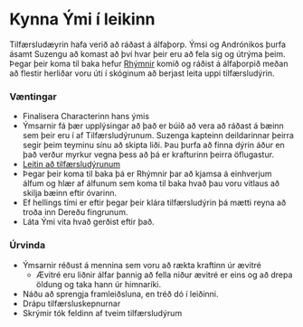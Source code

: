 # Kynna Ými í leikinn

Tilfærsludæyrin hafa verið að ráðast á álfaþorp. Ýmsi og Andrónikos þurfa 
ásamt Suzengu að komast að því hvar þeir eru að fela sig og útrýma þeim. Þegar 
þeir koma til baka hefur [Rhýmnir](/npcs/rhymnir.md) komið og ráðist á 
álfaþorpið meðan að  flestir herliðar voru úti í skóginum að berjast leita uppi
tilfærsludýrin.

### Væntingar
- Finalisera Characterinn hans ýmis
- Ýmsarnir fá þær upplýsingar að það er búið að vera að ráðast á bæinn sem þeir
  eru í af Tilfærsludýrunum. Suzenga kapteinn deildarinnar þeirra segir þeim
  teyminu sínu að skipta liði. Þau þurfa að finna dýrin áður en það verður 
  myrkur vegna þess að þá er krafturinn þeirra öflugastur.
- [Leitin að tilfærsludýrunum](/encounters/displacer_beasts.md)
- Þegar þeir koma til baka þá er Rhýmnir þar að kjamsa á einhverjum álfum og 
  hlær af álfunum sem koma til baka hvað þau voru vitlaus að skilja bæinn eftir
  óvarinn. 
- Ef hellings tími er eftir þegar þeir klára tilfærsludýrin þá mætti reyna að
  troða inn Dereðu fingrunum.
- Láta Ými vita hvað gerðist eftir það.

### Úrvinda
- Ýmsarnir réðust á mennina sem voru að rækta kraftinn úr ævitré
  - Ævitré eru liðnir álfar þannig að fella niður ævitré er eins og að drepa 
    öldung og taka hann úr himnaríki.
- Náðu að sprengja framleiðsluna, en tréð dó í leiðinni.
- Drápu tilfærsluskepnurnar
- Skrýmir tók feldinn af tveim tilfærsludýrum